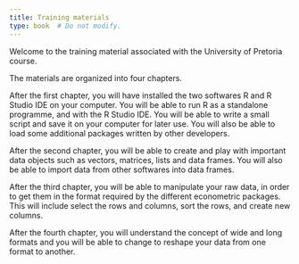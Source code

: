 ```yaml
---
title: Training materials
type: book  # Do not modify.
---
```


Welcome to the training material associated with the University of Pretoria course.

The materials are organized into four chapters. 

After the first chapter, you will have installed the two softwares R and R Studio IDE on your computer. You will be able to run R as a standalone programme, and with the R Studio IDE. You will be able to write a small script and save it on your computer for later use. You will also be able to load some additional packages written by other developers.

After the second chapter, you will be able to create and play with important data objects such as vectors, matrices, lists and data frames. You will also be able to import data from other softwares into data frames.

After the third chapter, you will be able to manipulate your raw data, in order to get them in the format required by the different econometric packages. This will include select the rows and columns, sort the rows, and create new columns.

After the fourth chapter, you will understand the concept of wide and long formats and you will be able to change to reshape your data from one format to another.


